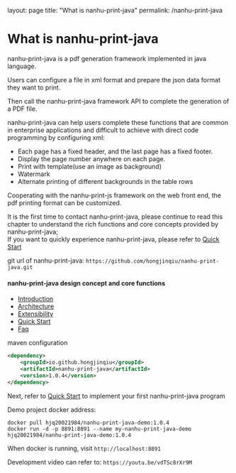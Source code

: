 layout: page
title: "What is nanhu-print-java"
permalink: /nanhu-print-java

# What is nanhu-print-java

nanhu-print-java is a pdf generation framework implemented in java language. 

Users can configure a file in xml format and prepare the json data format they want to print.

Then call the nanhu-print-java framework API to complete the generation of a PDF file.

nanhu-print-java can help users complete these functions that are common in enterprise applications and difficult to achieve with direct code programming by configuring xml:

- Each page has a fixed header, and the last page has a fixed footer.
- Display the page number anywhere on each page.
- Print with template(use an image as background)
- Watermark
- Alternate printing of different backgrounds in the table rows

Cooperating with the nanhu-print-js framework on the web front end, the pdf printing format can be customized.

It is the first time to contact nanhu-print-java, please continue to read this chapter to understand the rich functions and core concepts provided by nanhu-print-java;<br>
If you want to quickly experience nanhu-print-java, please refer to [Quick Start](document/quick_start)

git url of nanhu-print-java: `https://github.com/hongjinqiu/nanhu-print-java.git`

#### nanhu-print-java design concept and core functions

- [Introduction](document/introduction)
- [Architecture](document/architecture)
- [Extensibility](document/extensibility)
- [Quick Start](document/quick_start)
- [Faq](document/faq)

maven configuration

```xml
<dependency>
    <groupId>io.github.hongjinqiu</groupId>
    <artifactId>nanhu-print-java</artifactId>
    <version>1.0.4</version>
</dependency>
```

Next, refer to [Quick Start](document/quick_start) to implement your first nanhu-print-java program

Demo project docker address:
```
docker pull hjq20021984/nanhu-print-java-demo:1.0.4
docker run -d -p 8891:8891 --name my-nanhu-print-java-demo hjq20021984/nanhu-print-java-demo:1.0.4
```

When docker is running, visit `http://localhost:8891`

Development video can refer to: `https://youtu.be/vdTSc8rXr9M`
